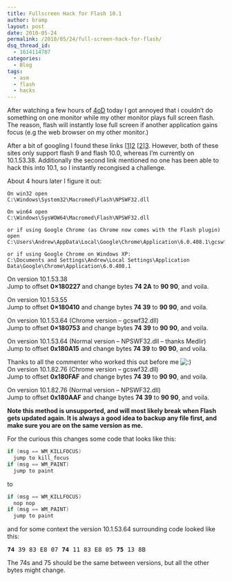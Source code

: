 ```yaml
---
title: Fullscreen Hack for Flash 10.1
author: bramp
layout: post
date: 2010-05-24
permalink: /2010/05/24/full-screen-hack-for-flash/
dsq_thread_id:
  - 1614114707
categories:
  - Blog
tags:
  - asm
  - flash
  - hacks
---
```

After watching a few hours of [4oD][1] today I got annoyed that i couldn&#8217;t do something on one monitor while my other monitor plays full screen flash. The reason, flash will instantly lose full screen if another application gains focus (e.g the web browser on my other monitor.)

After a bit of googling I found these links [[1]][2] [[2]][3]. However, both of these sites only support flash 9 and flash 10.0, whereas I&#8217;m currently on 10.1.53.38. Additionally the second link mentioned no one has been able to hack this into 10.1, so I instantly recongised a challenge.

About 4 hours later I figure it out:

```text
On win32 open
C:\Windows\System32\Macromed\Flash\NPSWF32.dll

On win64 open
C:\Windows\SysWOW64\Macromed\Flash\NPSWF32.dll

or if using Google Chrome (as Chrome now comes with the Flash plugin) open
C:\Users\Andrew\AppData\Local\Google\Chrome\Application\6.0.408.1\gcswf32.dll

or if using Google Chrome on Windows XP:
C:\Documents and Settings\Andrew\Local Settings\Application Data\Google\Chrome\Application\6.0.408.1
```

On version 10.1.53.38  
Jump to offset **0&#215;180227** and change bytes **74 2A** to **90 90**, and voila.

On version 10.1.53.55  
Jump to offset **0&#215;180410** and change bytes **74 39** to **90 90**, and voila.

On version 10.1.53.64 (Chrome version &#8211; gcswf32.dll)  
Jump to offset **0&#215;180753** and change bytes **74 39** to **90 90**, and voila.

On version 10.1.53.64 (Normal version &#8211; NPSWF32.dll &#8211; thanks Medlir)  
Jump to offset **0x180A15** and change bytes **74 39** to **90 90**, and voila.

Thanks to all the commenter who worked this out before me <img src="http://bramp.net/blog/wp-includes/images/smilies/icon_smile.gif" alt=":)" class="wp-smiley" />  
On version 10.1.82.76 (Chrome version &#8211; gcswf32.dll)  
Jump to offset **0x180FAF** and change bytes **74 39** to **90 90**, and voila.

On version 10.1.82.76 (Normal version &#8211; NPSWF32.dll)  
Jump to offset **0x180AAF** and change bytes **74 39** to **90 90**, and voila.

**Note this method is unsupported, and will most likely break when Flash gets updated again. It is always a good idea to backup any file first, and make sure you are on the same version as me.**

For the curious this changes some code that looks like this:

```c
if (msg == WM_KILLFOCUS)
  jump to kill_focus
if (msg == WM_PAINT)
  jump to paint
```

to

```c
if (msg == WM_KILLFOCUS)
  nop nop
if (msg == WM_PAINT)
  jump to paint
```

and for some context the version 10.1.53.64 surrounding code looked like this:

<pre><b>74</b> 39 83 E8 07 <b>74</b> 11 83 E8 05 <b>75</b> 13 8B
</pre>

The 74s and 75 should be the same between versions, but all the other bytes might change.

 [1]: http://www.channel4.com/programmes/4od
 [2]: http://my.opera.com/d.i.z./blog/2009/04/22/watch-fullscreen-flash-while-working-on-another-screen
 [3]: http://jmaxxz.com/index.php?option=com_content&view=article&id=89:flashhacker&catid=16:downloads&Itemid=32
 